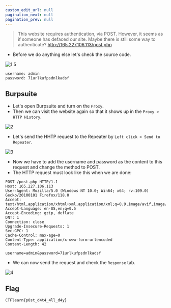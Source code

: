 ```yaml
---
custom_edit_url: null
pagination_next: null
pagination_prev: null
---
```


> This website requires authentication, via POST. However, it seems as if someone has defaced our site. Maybe there is still some way to authenticate? 
> http://165.227.106.113/post.php


- Before we do anything else let's check the source code.

![1 5](https://github.com/Knign/Write-ups/assets/110326359/a6ac0e5d-58b2-4801-9311-315b53247c11)

```
username: admin
password: 71urlkufpsdnlkadsf
```
## Burpsuite
- Let's open Burpsuite and turn on the `Proxy`.
- Then we can visit the website again so that it shows up in the `Proxy > HTTP History`.

![2](https://github.com/Knign/Write-ups/assets/110326359/af5debe2-5282-4637-a5ca-43e00dbd33a8)

- Let's send the HHTP request to the Repeater by `Left click > Send to Repeater`.

![3](https://github.com/Knign/Write-ups/assets/110326359/db0fee9f-2d65-4f0b-9d04-6e41a54ddf42)

- Now we have to add the username and password as the content to this request and change the method to POST. 
- The HTTP request must look like this when we are done:
```
POST /post.php HTTP/1.1
Host: 165.227.106.113
User-Agent: Mozilla/5.0 (Windows NT 10.0; Win64; x64; rv:109.0) Gecko/20100101 Firefox/118.0
Accept: text/html,application/xhtml+xml,application/xml;q=0.9,image/avif,image/webp,*/*;q=0.8
Accept-Language: en-US,en;q=0.5
Accept-Encoding: gzip, deflate
DNT: 1
Connection: close
Upgrade-Insecure-Requests: 1
Sec-GPC: 1
Cache-Control: max-age=0
Content-Type: application/x-www-form-urlencoded
Content-Length: 42

username=admin&password=71urlkufpsdnlkadsf
```
- We can now send the request and check the `Response` tab.

![4](https://github.com/Knign/Write-ups/assets/110326359/26fe62d6-9abc-4fad-88a1-619e1dc0609a)

## Flag
```
CTFlearn{p0st_d4t4_4ll_d4y}
```

